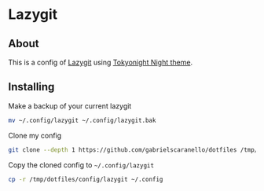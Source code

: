 # Lazygit

## About

This is a config of [Lazygit](https://github.com/jesseduffield/lazygit) using [Tokyonight Night theme](https://github.com/folke/tokyonight.nvim/tree/main/extras/lazygit).

## Installing

Make a backup of your current lazygit

```bash
mv ~/.config/lazygit ~/.config/lazygit.bak
```

Clone my config

```bash
git clone --depth 1 https://github.com/gabrielscaranello/dotfiles /tmp/dotfiles
```

Copy the cloned config to `~/.config/lazygit`

```bash
cp -r /tmp/dotfiles/config/lazygit ~/.config
```
